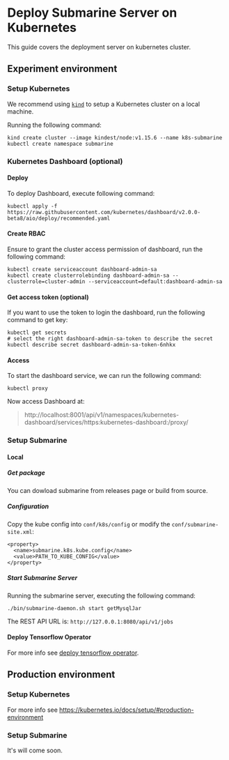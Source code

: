 <!--
Licensed to the Apache Software Foundation (ASF) under one
or more contributor license agreements.  See the NOTICE file
distributed with this work for additional information
regarding copyright ownership.  The ASF licenses this file
to you under the Apache License, Version 2.0 (the
"License"); you may not use this file except in compliance
with the License.  You may obtain a copy of the License at

  http://www.apache.org/licenses/LICENSE-2.0

Unless required by applicable law or agreed to in writing,
software distributed under the License is distributed on an
"AS IS" BASIS, WITHOUT WARRANTIES OR CONDITIONS OF ANY
KIND, either express or implied.  See the License for the
specific language governing permissions and limitations
under the License.
-->

# Deploy Submarine Server on Kubernetes
This guide covers the deployment server on kubernetes cluster.

## Experiment environment

### Setup Kubernetes
We recommend using [`kind`](https://kind.sigs.k8s.io/) to setup a Kubernetes cluster on a local machine.

Running the following command:
```
kind create cluster --image kindest/node:v1.15.6 --name k8s-submarine
kubectl create namespace submarine
```

### Kubernetes Dashboard (optional)

#### Deploy
To deploy Dashboard, execute following command:
```
kubectl apply -f https://raw.githubusercontent.com/kubernetes/dashboard/v2.0.0-beta8/aio/deploy/recommended.yaml
```

#### Create RBAC
Ensure to grant the cluster access permission of dashboard, run the following command:
```
kubectl create serviceaccount dashboard-admin-sa
kubectl create clusterrolebinding dashboard-admin-sa --clusterrole=cluster-admin --serviceaccount=default:dashboard-admin-sa
```

#### Get access token (optional)
If you want to use the token to login the dashboard, run the following command to get key:
```
kubectl get secrets
# select the right dashboard-admin-sa-token to describe the secret
kubectl describe secret dashboard-admin-sa-token-6nhkx
```

#### Access
To start the dashboard service, we can run the following command:
```
kubectl proxy
```

Now access Dashboard at:
> http://localhost:8001/api/v1/namespaces/kubernetes-dashboard/services/https:kubernetes-dashboard:/proxy/

### Setup Submarine

#### Local

##### Get package
You can dowload submarine from releases page or build from source.

##### Configuration
Copy the kube config into `conf/k8s/config` or modify the `conf/submarine-site.xml`:
```
<property>
  <name>submarine.k8s.kube.config</name>
  <value>PATH_TO_KUBE_CONFIG</value>
</property>
```

##### Start Submarine Server
Running the submarine server, executing the following command:
```
./bin/submarine-daemon.sh start getMysqlJar
```

The REST API URL is: `http://127.0.0.1:8080/api/v1/jobs`

#### Deploy Tensorflow Operator
For more info see [deploy tensorflow operator](./ml-frameworks/tensorflow.md).

## Production environment

### Setup Kubernetes
For more info see https://kubernetes.io/docs/setup/#production-environment

### Setup Submarine
It's will come soon.
